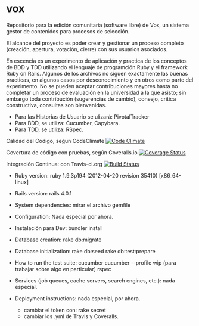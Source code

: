 vox
===

Repositorio para la edición comunitaria (software libre) de Vox, un sistema gestor de contenidos para procesos de selección.

El alcance del proyecto es poder crear y gestionar un proceso completo (creación, apertura, votación, cierre) con sus usuarios asociados.


En escencia es un experimento de aplicación y practica de los conceptos de BDD y TDD utilizando el lenguaje de programción Ruby y el framework Ruby on Rails.
Algunos de los archivos no siguen exactamente las buenas practicas, en algunos casos por desconocimiento y en otros como parte del experimento.
No se pueden aceptar contribuciones mayores hasta no completar un proceso de evaluación en la universidad a la que asisto; sin embargo toda contribución (sugerencias de cambio), consejo, critica constructiva, consultas son bienvenidas. 

  - Para las Historias de Usuario se ulizará: PivotalTracker
  - Para BDD, se utiliza: Cucumber, Capybara.
  - Para TDD, se utiliza: RSpec.


Calidad del Código, seǵun CodeClimate
    [![Code Climate](https://codeclimate.com/github/matiasmasca/vox.png)](https://codeclimate.com/github/matiasmasca/vox)

Covertura de código con pruebas, según Coveralls.io
    [![Coverage Status](https://coveralls.io/repos/matiasmasca/vox/badge.png)](https://coveralls.io/r/matiasmasca/vox)

Integración Continua: con Travis-ci.org
    [![Build Status](https://travis-ci.org/matiasmasca/vox.svg?branch=master)](https://travis-ci.org/matiasmasca/vox)


* Ruby version:
    ruby 1.9.3p194 (2012-04-20 revision 35410) [x86_64-linux]

* Rails version:
    rails 4.0.1

* System dependencies:
    mirar el archivo gemfile

* Configuration:
    Nada especial por ahora.

* Instalación para Dev:
    bundler install

* Database creation:
    rake db:migrate

* Database initialization:
    rake db:seed 
    rake db:test:prepare

* How to run the test suite:
    cucumber
    cucumber --profile wip (para trabajar sobre algo en particular)
    rspec

* Services (job queues, cache servers, search engines, etc.):
    nada especial.

* Deployment instructions:
    nada especial, por ahora.
  - cambiar el token con: rake secret
  - cambiar los .yml de Travis y Coveralls. 

